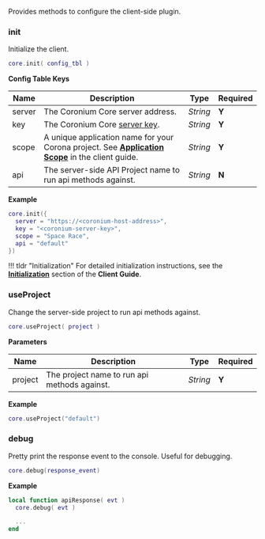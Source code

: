 Provides methods to configure the client-side plugin.

### init

Initialize the client.

```lua
core.init( config_tbl )
```

__Config Table Keys__

|Name|Description|Type|Required|
|----|-----------|----|--------|
|server|The Coronium Core server address.|_String_|__Y__|
|key|The Coronium Core [server key](/server/guide/key/).|_String_|__Y__|
|scope|A unique application name for your Corona project. See __[Application Scope](/client/guide/#application-scope)__ in the client guide.|_String_|__Y__|
|api|The server-side API Project name to run api methods against.|_String_|__N__|

__Example__

```lua
core.init({
  server = "https://<coronium-host-address>",
  key = "<coronium-server-key>",
  scope = "Space Race",
  api = "default"
})
```

!!! tldr "Initialization"
    For detailed initialization instructions, see the __[Initialization](/client/guide/#initialization)__ section of the __Client Guide__.

### useProject

Change the server-side project to run api methods against.

```lua
core.useProject( project )
```

__Parameters__

|Name|Description|Type|Required|
|----|-----------|----|--------|
|project|The project name to run api methods against.|_String_|__Y__|

__Example__

```lua
core.useProject("default")
```

### debug

Pretty print the response event to the console. Useful for debugging.

```lua
core.debug(response_event)
```

__Example__

```lua
local function apiResponse( evt )
  core.debug( evt )

  ...
end
```
